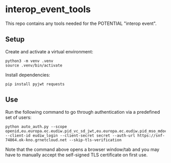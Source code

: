 # interop_event_tools

This repo contains any tools needed for the POTENTIAL "interop event".

## Setup

Create and activate a virtual environment:

```
python3 -m venv .venv
source .venv/bin/activate
```

Install dependencies:

```
pip install pyjwt requests
```

## Use

Run the following command to go through authentication via a predefined set of users:

```
python auto_auth.py --scope openid,eu.europa.ec.eudiw.pid_vc_sd_jwt,eu.europa.ec.eudiw.pid_mso_mdoc,org.iso.18013.5.1.mDL --client-id eudiw_login --client-secret secret --auth-url https://snf-74864.ok-kno.grnetcloud.net --skip-tls-verification
```

Note that the command above opens a browser window/tab and you may have to manually accept the self-signed TLS certificate on first use.
